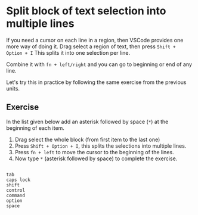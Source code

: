 # Split block of text selection into multiple lines

If you need a cursor on each line in a region, then VSCode provides one
more way of doing it. Drag select a region of text, then press `Shift + Option + I`
This splits it into one selection per line.

Combine it with `fn + left/right` and you can go to beginning or end of any line.

Let's try this in practice by following the same exercise from the previous
units.

## Exercise

In the list given below add an asterisk followed by space (`*`) at the
beginning of each item.

1. Drag select the whole block (from first item to the last one)
2. Press `Shift + Option + I`, this splits the selections into multiple lines.
3. Press `fn + left` to move the cursor to the beginning of the lines.
4. Now type `*` (asterisk followed by space) to complete the exercise.

```

tab
caps lock
shift
control
command
option
space

```

